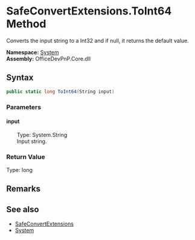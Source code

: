 # SafeConvertExtensions.ToInt64 Method  
 Converts the input string to a Int32 and if null, it returns the default value.   

**Namespace:** [System](System.md)  
**Assembly:** OfficeDevPnP.Core.dll  
## Syntax
```C#
public static long ToInt64(String input)
```
### Parameters
#### input  
&emsp;&emsp;Type: System.String  
&emsp;&emsp;Input string.  

  

### Return Value
Type: long  

## Remarks
  
## See also
- [SafeConvertExtensions](System.SafeConvertExtensions.md) 
- [System](System.md) 
